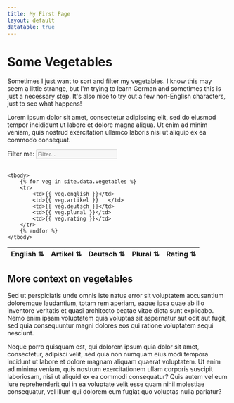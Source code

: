 ```yaml
---
title: My First Page
layout: default
datatable: true
---
```


# Some Vegetables

Sometimes I just want to sort and filter my vegetables. I know this may seem a little strange, but 
I'm trying to learn German and sometimes this is just a necessary step. It's also nice to try out a few non-English characters, just to see what happens!

Lorem ipsum dolor sit amet, consectetur adipiscing elit, sed do eiusmod tempor incididunt ut labore et dolore magna aliqua. Ut enim ad minim veniam, quis nostrud exercitation ullamco laboris nisi ut aliquip ex ea commodo consequat.

Filter me: <input type="text" disabled=true id="filter" placeholder="Filter..." autofocus /><br/><br/>
<table id="filterable" class="overview sortable-table">
    <thead>
        <tr>
            <th>English ⇅</th>
            <th>Artikel ⇅</th>
            <th>Deutsch ⇅</th>
            <th>Plural ⇅</th>
            <th>Rating ⇅</th>
        </tr>
    </thead>

    <tbody>
        {% for veg in site.data.vegetables %}
        <tr>
            <td>{{ veg.english }}</td>
            <td>{{ veg.artikel }}   </td>
            <td>{{ veg.deutsch }}</td>
            <td>{{ veg.plural }}</td>
            <td>{{ veg.rating }}</td>
        </tr>
        {% endfor %}
    </tbody>
</table>

## More context on vegetables

Sed ut perspiciatis unde omnis iste natus error sit voluptatem accusantium doloremque laudantium, totam rem aperiam, eaque ipsa quae ab illo inventore veritatis et quasi architecto beatae vitae dicta sunt explicabo. Nemo enim ipsam voluptatem quia voluptas sit aspernatur aut odit aut fugit, sed quia consequuntur magni dolores eos qui ratione voluptatem sequi nesciunt. 

Neque porro quisquam est, qui dolorem ipsum quia dolor sit amet, consectetur, adipisci velit, sed quia non numquam eius modi tempora incidunt ut labore et dolore magnam aliquam quaerat voluptatem. Ut enim ad minima veniam, quis nostrum exercitationem ullam corporis suscipit laboriosam, nisi ut aliquid ex ea commodi consequatur? Quis autem vel eum iure reprehenderit qui in ea voluptate velit esse quam nihil molestiae consequatur, vel illum qui dolorem eum fugiat quo voluptas nulla pariatur?